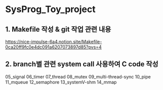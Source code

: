 # SysProg_Toy_project

## 1. Makefile 작성 & git 작업 관련 내용
https://nice-impulse-6a4.notion.site/Makefile-0ca20ff9fc0e4dc091a6207073897d85?pvs=4

## 2. branch별 관련 system call 사용하여 C code 작성 
05_signal
06_timer
07_thread
08_mutex
09_multi-thread-sync
10_pipe
11_mqueue
12_semaphore
13_systemV-shm
14_mmap 
